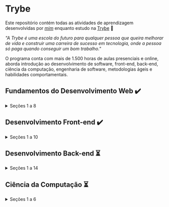# Trybe

Este repositório contém todas as atividades de aprendizagem desenvolvidas por _[mim](https://www.linkedin.com/in/lauro-pereira-sr/)_ enquanto estudo na [Trybe](https://www.betrybe.com/) :rocket:

_"A Trybe é uma escola do futuro para qualquer pessoa que queira melhorar de vida e construir uma carreira de sucesso em tecnologia, onde a pessoa só paga quando conseguir um bom trabalho."_

O programa conta com mais de 1.500 horas de aulas presenciais e online, aborda introdução ao desenvolvimento de software, front-end, back-end, ciência da computação, engenharia de software, metodologias ágeis e habilidades comportamentais.

## Fundamentos do Desenvolvimento Web :heavy_check_mark:

<details>
<summary>Seções 1 a 8</summary>

##### Seção 1: Introdução - Unix & Shell

- [x] 1-3: _Fundamentos do Desenvolvimento Web_
- [x] 1-3: _Introdução - Unix & Shell_
- [x] 1-3: _Unix & Shell- Part 1_
- [x] 1-4: _Unix & Shell- Part 2_

##### Seção 2: Git & GitHub e Internet

- [x] 2-1: _Git & GitHub - O que é e para que serve_
- [x] 2-2: _Git & GitHub - Entendendo os comandos_
- [x] 2-3: _Internet - Entendendo como ela funciona_

##### Seção 3: Introdução - HTML & CSS

- [x] 3-1: _Introdução - HTML & CSS_
- [x] 3-1: _HTML & CSS - Estruturas de página_
- [x] 3-2: _HTML & CSS - Primeiros passos em CSS_
- [x] 3-3: _HTML & CSS - Seletores e posicionamento_
- [x] 3-4: _HTML Semântico_
- [x] 3-5: _Projeto - Lessons Learned_

##### Seção 4: Introdução - JavaScript e Lógica de Programação

- [x] 4-1: _Introdução - JavaScript_
- [x] 4-1: _JavaScript - Primeiros passos_
- [x] 4-2: _JavaScript - Array e loop For_
- [x] 4-3: _JavaScript - Lógica de Programação e Algoritmos_
- [x] 4-4: _JavaScript - Objetos e funções_
- [x] 4-5: _Projeto - Playground Functions_

##### Seção 5: JavaScript: DOM, Eventos e Web Storage

- [x] 5-1: _JavaScript - DOM e seletores_
- [x] 5-2: _JavaScript - Trabalhando com elementos_
- [x] 5-3: _JavaScript - Eventos_
- [x] 5-4: _JavaScript - Web Storage_
- [x] 5-5: _Fundamentos - JavaScript - Projetos_
- [x] 5-5: _Projeto - Arte com Pixels_
- [x] 5-6: _[Projeto - Lista de tarefas](https://lauropera.github.io/todo-list/)_
- [x] 5-7: _Projeto (Bônus) - Meme Generator_
- [x] 5-7: _Projeto (Bônus) - Adivinhe a Cor_
- [x] 5-7: _Projeto (Bônus) - Carta Misteriosa_

##### Seção 6: HTML & CSS: Forms, Flexbox e Responsivo

- [x] 6-1: _HTML & CSS - Forms_
- [x] 6-2: _Bibliotecas JavaScript e Frameworks CSS_
- [x] 6-3: _Introdução - CSS Flexbox_
- [x] 6-3: _CSS Flexbox - Part 1_
- [x] 6-4: _CSS Flexbox - Part 2_
- [x] 6-5: _CSS Responsivo - Mobile First_
- [x] 6-6: _[Projeto - Trybewarts](https://lauropera.github.io/trybewarts/)_

##### Seção 7: Introdução à JavaScript ES6 e Testes Unitários

- [x] 7-1: _JavaScript ES6 - let, const, arrow functions e template literals_
- [x] 7-2: _JavaScript ES6 - Fluxo de exceção e Objetos_
- [x] 7-3: _Primeiros passos em Jest_
- [x] 7-4: _Projeto - JavaScript Testes Unitários_

##### Seção 8: Higher Order Functions do JavaScript ES6

- [x] 8-1: _JavaScript ES6 - Introdução a Higher Order Functions_
- [x] 8-2: _JavaScript ES6 - Higher Order Functions - forEach, find, some, every, sort_
- [x] 8-3: _JavaScript ES6 - Higher Order Functions - map e filter_
- [x] 8-4: _JavaScript ES6 - Higher Order Functions - reduce_
- [x] 8-5: _JavaScript ES6 - spread operator, rest parameter, destructuring e mais_
- [x] 8-6: _Projeto - Zoo functions_
</details>
  
## Desenvolvimento Front-end :heavy_check_mark:

<details>
<summary>Seções 1 a 10</summary>

##### Seção 1: JavaScript e Testes Assíncronos

- [x] 1-1: _JavaScript Assíncrono e Callbacks_
- [x] 1-2: _JavaScript Assíncrono - Fetch API e async/await_
- [x] 1-3: _Jest - Testes Assíncronos_
- [x] 1-4: _[Projeto - Carrinho de Compras](https://lauropera.github.io/shopping-cart/)_
  
##### Seção 2: Introdução à React

- [x] 2-1: _Introdução - Front-end_
- [x] 2-1: _Introdução - React_
- [x] 2-1: _'Hello, world' no React!_
- [x] 2-2: _Componentes React_
- [x] 2-3: _[Projeto - Sistema Solar](https://lauropera.github.io/solar-system/)_

##### Seção 3: Componentes com Estado, Eventos e Formulários com React

- [x] 3-1: _Componentes com estado e eventos_
- [x] 3-2: _Formulários no React_
- [x] 3-3: _[Projeto - Tryunfo](https://lauropera.github.io/dont-trumps/)_

##### Seção 4: Ciclo de Vida de Componentes e React Router

- [x] 4-1: _Ciclo de vida de componentes_
- [x] 4-2: _React Router_
- [x] 4-3: _[Projeto - TrybeTunes](https://lauropera.github.io/trybetunes/)_

##### Seção 5: Metodologias Ágeis

- [x] 5-1: _Metodologias Ágeis_
- [x] 5-2: _Projeto - Frontend Online Store_

##### Seção 6: Testes automatizados com React Testing Library

- [x] 6-1: _RTL - Primeiros passos_
- [x] 6-2: _RTL - Mocks e Inputs_
- [x] 6-3: _RTL - Terstando React Router_
- [x] 6-4: _[Projeto - Testes em React](https://github.com/lauropera/tests-with-react-testing-library)_


##### Seção 7: Gerenciamento de estado com Redux

- [x] 7-1: _Introdução ao Redux - O estado global da aplicação_
- [x] 7-2: _Usando o Redux no React_
- [x] 7-3: _Usando o Redux no React - Prática_
- [x] 7-4: _Usando o Redux no React - Actions Assíncronas_
- [x] 7-5: _Testes em React-Redux_
- [x] 7-6: _[Projeto - Trybe Wallet](https://lauropera.github.io/wallet/)_

##### Seção 8: Projeto Jogo de Trivia

- [x] 8-1: _[Projeto - Jogo de Trivia](https://lauropera.github.io/trivia/)_

##### Seção 9: Context API e React Hooks

- [x] 9-1: _Context API do React_
- [x] 9-2: _React Hooks - useState e useContext_
- [x] 9-3: _React Hooks - useEffect e Hooks customizados_
- [x] 9-4: _Projeto - StarWars Datatable com Context API e Hooks_

##### Seção 10: Projeto App de Receitas

- [x] 10-1: _[Projeto - App de Receitas](https://lauropera.github.io/bechef/)_
</details>

## Desenvolvimento Back-end :hourglass_flowing_sand:

<details>
<summary>Seções 1 a 14</summary>
  
##### Seção 1: Docker: Utilizando Containers

- [x] 1-1: _Utilizando Containers - Docker_
- [x] 1-2: _Manipulando Imagens no Docker_
- [x] 1-3: _Orquestrando Containers com Docker Compose_
- [x] 1-4: _[Projeto - Docker To do-List](https://github.com/lauropera/docker-todo-list)_

##### Seção 2: Introdução à SQL

- [x] 2-1: _Banco de dados SQL_
- [x] 2-2: _Encontrando dados em um banco de dados_
- [x] 2-3: _Filtrando dados de forma específica_
- [x] 2-4: _Manipulando tabelas_
- [x] 2-5: _[Projeto - All For One](https://github.com/lauropera/mysql-all-for-one)_

##### Seção 3: Funções SQL, JOINs e Normalização

- [x] 3-1: _Funções mais usadas no SQL_
- [x] 3-2: _Descomplicando JOINs_
- [x] 3-3: _Transformando ideias em um modelo de banco de dados_
- [x] 3-4: _[Projeto - One For All](https://github.com/lauropera/mysql-one-for-all)_

##### Seção 4: Introdução ao desenvolvimento Web com Node.js

- [x] 4-1: _Node.js: Runtime Assíncrono_
- [x] 4-2: _Node.js: API REST com Express_
- [x] 4-3: _Node.js: Testes de Integração_
- [x] 4-4: _Express: Middlewares_
- [x] 4-5: _Node.js: Express e Mysql_
- [x] 4-6: _[Projeto - Talker Manager](https://github.com/lauropera/talker-manager)_

##### Seção 5: Node.js: Camada de Serviço e Arquitetura Rest e Restful

- [x] 5-1: _Arquitetura de Software - Camada de Model_
- [x] 5-2: _Arquitetura de Software - Camada Service_
- [x] 5-3: _Arquitetura de Software - Camada Controller_
- [x] 5-4: _[Projeto - Store Manager](https://github.com/lauropera/store-manager)_

##### Seção 6: Node.js: ORM e Autenticação

- [ ] 6-1: _ORM - Interface da aplicação com o banco de dados_
- [ ] 6-2: _ORM - Associations 1:1 e 1:N_
- [ ] 6-3: _ORM - Associations N:N e Transactions_
- [ ] 6-4: _JWT - (JSON Web Token)_
- [ ] 6-5: _[Projeto - API de Blogs]()_

##### Seção 7: Deployment

- [ ] 7-1: _Infraestrutura - Deploy com Heroku_
- [ ] 7-2: _Deploy Docker & Heroku_
- [ ] 7-3: _[Projeto - Stranger Things]()_

##### Seção 8: TypeScript

- [ ] 8-1: _Introdução ao TypeScript_
- [ ] 8-2: _Tipagem Estática e Generics_
- [ ] 8-3: _Express com TypeScript_
- [ ] 8-4: _[Projeto - Trybe Smith]()_

##### Seção 9: Programação Orientada a Objetos (POO) e SOLID

- [ ] 9-1: _Introdução à Orientação a Objetos_
- [ ] 9-2: _Herança e Interfaces_
- [ ] 9-3: _Polimorfismo_
- [ ] 9-4: _SOLID - Introdução e Princípios S, O e D_
- [ ] 9-5: _SOLID - Princípios L e I_
- [ ] 9-6: _[Projeto - Trybe and Dragons]()_

##### Seção 10: Projeto - TFC - Trybe Futebol Clube

- [ ] 10-1: _[Projeto - TFC - Trybe Futebol Clube]()_

##### Seção 11: Introdução ao MongoDB

- [ ] 11-1: _MongoDB - Introdução_
- [ ] 11-2: _Filter Operators_
- [ ] 11-3: _Operadores de consulta_
- [ ] 11-4: _Updates Simples_
- [ ] 11-5: _Updates Complexos - Arrays_
- [ ] 11-6: _[Projeto - Commerce]()_

##### Seção 12: MongoDB com Node.js e POO

- [ ] 12-1: _Mongoose e arquitetura MSC (Camada Model)_
- [ ] 12-2: _Mongoose e arquitetura MSC (Camada Service e Controller)_
- [ ] 12-3: _[Projeto - CarShop]()_

##### Seção 13: Projeto - App de Delivery

- [ ] 13-1: _[Projeto - App de Delivery]()_

##### Seção 14: MasterClass - VPS, CI/CD

- [ ] 12-1: _Dia 1_
- [ ] 12-2: _Dia 2_
</details>

## Ciência da Computação :hourglass_flowing_sand:

<details>
<summary>Seções 1 a 6</summary>

##### Seção 1: Introdução à Python

- [ ] 1-1: _Aprendendo Python_
- [ ] 1-2: _Entrada e Saída de Dados_
- [ ] 1-3: _Testes_
- [ ] 1-4: _[Projeto - Job Insights]()_

##### Seção 2: Padrões de Projeto

- [ ] 2-1: _P.O.O em Python_
- [ ] 2-2: _Padrões - Iterator, Adapter, Strategy_
- [ ] 2-3: _Padrões - Decorator, Observer, Factory_
- [ ] 2-4: _[Projeto - Relatórios de Estoque]()_

##### Seção 3: Redes e Raspagem de Dados

- [ ] 3-1: _Arquitetura de redes_
- [ ] 3-2: _Raspagem de Dados_
- [ ] 3-3: _Outras Ferramentas de Raspagem de Dados_
- [ ] 3-4: _[Projeto - Tech news]()_

##### Seção 4: Algoritmos

- [ ] 4-1: _Complexidade de Algoritmos_
- [ ] 4-2: _Recursividade e Estratégias para solução de problemas_
- [ ] 4-3: _Algoritmos de ordenação e busca_
- [ ] 4-4: _[Projeto - Algoritmos]()_

##### Seção 5: Estrutura de Dados I: Arrays, Listas, Filas e Pilhas

- [ ] 5-1: _Arquitetura de Computadores_
- [ ] 5-2: _Arrays_
- [ ] 5-3: _Nó e Listas Encadeadas_
- [ ] 5-4: _Pilhas e Filas_
- [ ] 5-5: _[Projeto - TING - Trybe Is Not Google]()_

##### Seção 6: Estrutura de Dados II: Hashmaps e Sets

- [ ] 6-1: _Hashmap e Dict_
- [ ] 6-2: _Set_
- [ ] 6-3: _[Projeto - Restaurant Orders]()_
  
</details>

##
